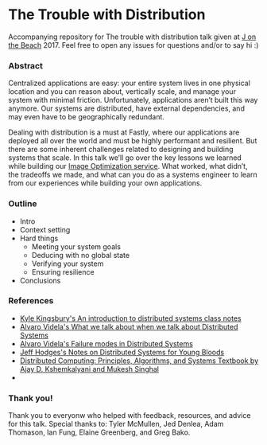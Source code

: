 # The Trouble with Distribution

Accompanying repository for The trouble with distribution talk given at [J on the Beach]() 2017. Feel free to open any issues for questions and/or to say hi :)

### Abstract
Centralized applications are easy: your entire system lives in one physical location and you can reason about, vertically scale, and manage your system with minimal friction. Unfortunately, applications aren’t built this way anymore. Our systems are distributed, have external dependencies, and may even have to be geographically redundant. 

Dealing with distribution is a must at Fastly, where our applications are deployed all over the world and must be highly performant and resilient. But there are some inherent challenges related to designing and building systems that scale. In this talk we’ll go over the key lessons we learned while building our [Image Optimization service](https://www.fastly.com/io). What worked, what didn’t, the tradeoffs we made, and what can you do as a systems engineer to learn from our experiences while building your own applications.

### Outline

* Intro
* Context setting
* Hard things
  * Meeting your system goals
  * Deducing with no global state
  * Verifying your system
  * Ensuring resilience
* Conclusions


### References
* [Kyle Kingsbury's An introduction to distributed systems class notes](https://github.com/aphyr/distsys-class)
* [Alvaro Videla's What we talk about when we talk about Distributed Systems](http://alvaro-videla.com/2015/12/learning-about-distributed-systems.html)
* [Alvaro Videla's Failure modes in Distributed Systems](http://alvaro-videla.com/2013/12/failure-modes-in-distributed-systems.html)
* [Jeff Hodges's Notes on Distributed Systems for Young Bloods](https://www.somethingsimilar.com/2013/01/14/notes-on-distributed-systems-for-young-bloods)
* [Distributed Computing: Principles, Algorithms, and Systems
Textbook by Ajay D. Kshemkalyani and Mukesh Singhal](https://www.cs.uic.edu/~ajayk/DCS-Book)
* 

### Thank you!
Thank you to everyonw who helped with feedback, resources, and advice for this talk. Special thanks to: Tyler McMullen, Jed Denlea, Adam Thomason, Ian Fung, Elaine Greenberg, and Greg Bako.
